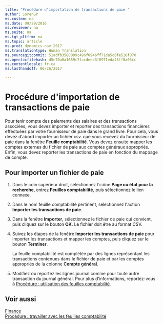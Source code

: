 ```yaml
---
title: "Procédure d'importation de transactions de paie "
author: SorenGP
ms.custom: na
ms.date: 09/29/2016
ms.reviewer: na
ms.suite: na
ms.tgt_pltfrm: na
ms.topic: article
ms-prod: dynamics-nav-2017
ms.translationtype: Human Translation
ms.sourcegitcommit: 51adfb3588099c496f0946ff71da5c6fe518f070
ms.openlocfilehash: d5e70a0a1659c7facdeec3f0971eda43ff8a03cc
ms.contentlocale: fr-ca
ms.lasthandoff: 06/26/2017

---
```


# <a name="how-to-import-payroll-transactions"></a>Procédure d'importation de transactions de paie 
Pour tenir compte des paiements des salaires et des transactions associées, vous devez importer et reporter des transactions financières effectuées par votre fournisseur de paie dans le grand livre. Pour cela, vous devez d'abord importer un fichier csv. que vous recevez du fournisseur de paie dans la fenêtre **Feuille comptabilité**. Vous devez ensuite mapper les comptes externes du fichier de paie aux comptes généraux appropriés. Enfin, vous devez reporter les transactions de paie en fonction du mappage de compte.

## <a name="to-import-a-payroll-file"></a>Pour importer un fichier de paie
1. Dans le coin supérieur droit, sélectionnez l'icône **Page ou état pour la recherche**, entrez **Feuilles comptabilité**, puis sélectionnez le lien connexe.
2. Dans le nom feuille comptabilité pertinent, sélectionnez l'action **Importer les transactions de paie**.
3. Dans la fenêtre **Importer**, sélectionnez le fichier de paie qui convient, puis cliquez sur le bouton **OK**. Le fichier doit être au format CSV. 
4. Suivez les étapes de la fenêtre **Importer les transactions de paie** pour importer les transactions et mapper les comptes, puis cliquez sur le bouton **Terminer**.

    La feuille comptabilité est complétée par des lignes représentant les transactions contenues dans le fichier de paie et par les comptes appropriés de la colonne **Compte général**.
4. Modifiez ou reportez les lignes journal comme pour toute autre transaction du journal général. Pour plus d'informations, reportez-vous à [Procédure : utilisation des feuilles comptabilité](ui-work-general-journals.md).   

## <a name="see-also"></a>Voir aussi
[Finance](finance-setup.md)  
[Procédure : travailler avec les feuilles comptabilité](ui-work-general-journals.md)  

